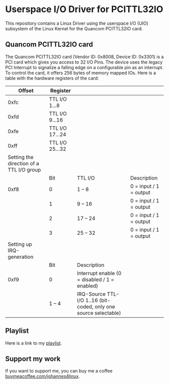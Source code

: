 # Userspace I/O Driver for PCITTL32IO

This repository contains a Linux Driver using the userspace I/O (UIO) subsystem of the Linux Kernel for the Quancom PCITTL32IO card. 

## Quancom PCITTL32IO card

The Quancom PCITTL32IO card (Vendor ID: 0x8008, Device ID: 0x3301) is a PCI card which gives you access to 32 I/O Pins. The device uses the legacy PCI Interrupt to signalize a falling edge on a configurable pin as an interrupt. To control the card, it offers 256 bytes of memory mapped IOs. Here is a table with the hardware registers of the card:

| Offset                                   | Register        |                                                                  |                        |
|------------------------------------------|-----------------|------------------------------------------------------------------|------------------------|
| 0xfc                                     | TTL I/O 1...8   |                                                                  |                        |
| 0xfd                                     | TTL I/O 9...16  |                                                                  |                        |
| 0xfe                                     | TTL I/O 17...24 |                                                                  |                        |
| 0xff                                     | TTL I/O 25...32 |                                                                  |                        |
| Setting the direction of a TTL I/O group |                 |                                                                  |                        |
|                                          | Bit             | TTL I/O                                                          | Description            |
| 0xf8                                     | 0               | 1 – 8                                                            | 0 = input / 1 = output |
|                                          | 1               | 9 – 16                                                           | 0 = input / 1 = output |
|                                          | 2               | 17 – 24                                                          | 0 = input / 1 = output |
|                                          | 3               | 25 – 32                                                          | 0 = input / 1 = output |
| Setting up IRQ-generation                |                 |                                                                  |                        |
|                                          | Bit             | Description                                                      |                        |
| 0xf9                                     | 0               | Interrupt enable (0 = disabled / 1 = enabled)                    |                        |
|                                          | 1 – 4           | IRQ-Source TTL-I/O 1..16 (bit-coded, only one source selectable) |                        |

## Playlist

Here is a link to my [playlist](https://www.youtube.com/watch?v=GBq9rUqwQRI&list=RDCMUCHkwlexIsoJVa5g_G9g18GA&start_radio=1).

## Support my work

If you want to support me, you can buy me a coffee [buymeacoffee.com/johannes4linux](https://www.buymeacoffee.com/johannes4linux).



